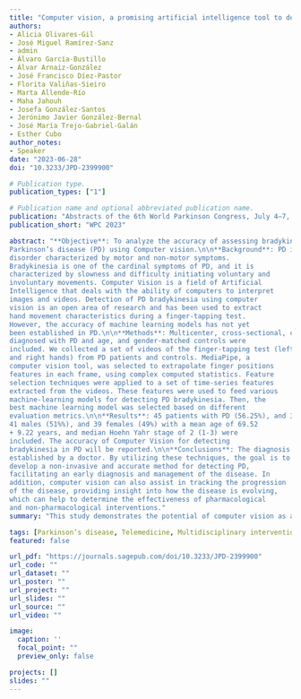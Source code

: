 ```yaml
---
title: "Computer vision, a promising artificial intelligence tool to detect bradykinesia in Parkinson’s disease"
authors:
- Alicia Olivares-Gil
- José Miguel Ramírez-Sanz
- admin
- Álvaro García-Bustillo
- Álvar Arnaiz-González
- José Francisco Díez-Pastor
- Florita Valiñas-Sieiro
- Marta Allende-Río
- Maha Jahouh
- Josefa González-Santos
- Jerónimo Javier González-Bernal
- José María Trejo-Gabriel-Galán
- Esther Cubo
author_notes: 
- Speaker
date: "2023-06-28"
doi: "10.3233/JPD-2399900"

# Publication type.
publication_types: ["1"]

# Publication name and optional abbreviated publication name.
publication: "Abstracts of the 6th World Parkinson Congress, July 4–7, 2023, Barcelona, Spain"
publication_short: "WPC 2023"

abstract: "**Objective**: To analyze the accuracy of assessing bradykinesia in
Parkinson’s disease (PD) using Computer vision.\n\n**Background**: PD is a chronic and progressive neurodegenerative
disorder characterized by motor and non-motor symptoms.
Bradykinesia is one of the cardinal symptoms of PD, and it is
characterized by slowness and difficulty initiating voluntary and
involuntary movements. Computer Vision is a field of Artificial
Intelligence that deals with the ability of computers to interpret
images and videos. Detection of PD bradykinesia using computer
vision is an open area of research and has been used to extract
hand movement characteristics during a finger-tapping test.
However, the accuracy of machine learning models has not yet
been established in PD.\n\n**Methods**: Multicenter, cross-sectional, case-control study. Patients
diagnosed with PD and age, and gender-matched controls were
included. We collected a set of videos of the finger-tapping test (left
and right hands) from PD patients and controls. MediaPipe, a
computer vision tool, was selected to extrapolate finger positions
features in each frame, using complex computed statistics. Feature
selection techniques were applied to a set of time-series features
extracted from the videos. These features were used to feed various
machine-learning models for detecting PD bradykinesia. Then, the
best machine learning model was selected based on different
evaluation metrics.\n\n**Results**: 45 patients with PD (56.25%), and 35 controls (43.75%),
41 males (51%%), and 39 females (49%) with a mean age of 69.52
+ 9.22 years, and median Hoehn Yahr stage of 2 (1-3) were
included. The accuracy of Computer Vision for detecting
bradykinesia in PD will be reported.\n\n**Conclusions**: The diagnosis of PD is based on clinical criteria
established by a doctor. By utilizing these techniques, the goal is to
develop a non-invasive and accurate method for detecting PD,
facilitating an early diagnosis and management of the disease. In
addition, computer vision can also assist in tracking the progression
of the disease, providing insight into how the disease is evolving,
which can help to determine the effectiveness of pharmacological
and non-pharmacological interventions."
summary: "This study demonstrates the potential of computer vision as a tool for detecting bradykinesia in Parkinson's disease, highlighting its role in early diagnosis and monitoring disease progression."

tags: [Parkinson’s disease, Telemedicine, Multidisciplinary intervention, Falls prevention, Quality of life]
featured: false

url_pdf: "https://journals.sagepub.com/doi/10.3233/JPD-2399900"
url_code: ""
url_dataset: ""
url_poster: ""
url_project: ""
url_slides: ""
url_source: ""
url_video: ""

image:
  caption: ''
  focal_point: ""
  preview_only: false

projects: []
slides: ""
---
```

